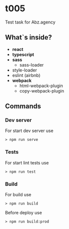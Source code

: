# t005

Test task for Abz.agency

## What`s inside?

- **react**
- **typescript**
- **sass**
  - sass-loader
- style-loader
- eslint (airbnb)
- **webpack**
  - html-webpack-plugin
  - copy-webpack-plugin

## Commands

### Dev server
For start dev server use
```
> npm run serve
```
### Tests
For start lint tests use
```
> npm run test
```
### Build
For build use
```
> npm run build
```
Before deploy use
```
> npm run build:prod
```
